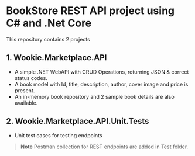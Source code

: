 BookStore REST API project using C# and .Net Core
==============================
This repository contains 2 projects

## 1. Wookie.Marketplace.API
* A simple .NET WebAPI with CRUD Operations, returning JSON & correct status codes.
* A book model with Id, title, description, author, cover image and price is present.
* An in-memory book repository and 2 sample book details are also available.

## 2. Wookie.Marketplace.API.Unit.Tests
* Unit test cases for testing endpoints

> **Note** Postman collection for REST endpoints are added in Test folder.
